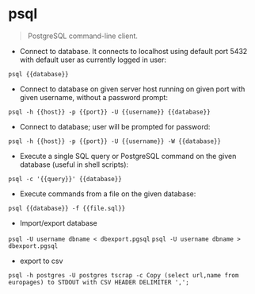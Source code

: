 # psql

> PostgreSQL command-line client.

- Connect to database. It connects to localhost using default port 5432 with default user as currently logged in user:

`psql {{database}}`

- Connect to database on given server host running on given port with given username, without a password prompt:

`psql -h {{host}} -p {{port}} -U {{username}} {{database}}`

- Connect to database; user will be prompted for password:

`psql -h {{host}} -p {{port}} -U {{username}} -W {{database}}`

- Execute a single SQL query or PostgreSQL command on the given database (useful in shell scripts):

`psql -c '{{query}}' {{database}}`

- Execute commands from a file on the given database:

`psql {{database}} -f {{file.sql}}`
- Import/export database

`psql -U username dbname < dbexport.pgsql`
`psql -U username dbname > dbexport.pgsql`


- export to csv

`psql -h postgres -U postgres tscrap -c Copy (select url,name from europages) to STDOUT with CSV HEADER DELIMITER ',';`


